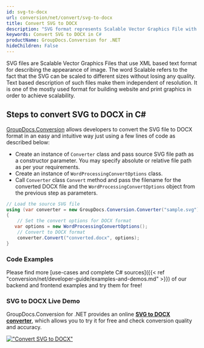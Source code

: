 ```yaml
---
id: svg-to-docx
url: conversion/net/convert/svg-to-docx
title: Convert SVG to DOCX
description: "SVG format represents Scalable Vector Graphics File with .svg extension. Learn how to convert SVG to DOCX file programmatically in C# language using GroupDocs.Conversion for .NET library."
keywords: Convert SVG to DOCX in C#
productName: GroupDocs.Conversion for .NET
hideChildren: False
---
```


SVG files are Scalable Vector Graphics Files that use XML based text format for describing the appearance of image. The word Scalable refers to the fact that the SVG can be scaled to different sizes without losing any quality. Text based description of such files make them independent of resolution. It is one of the mostly used format for building website and print graphics in order to achieve scalability.

## Steps to convert SVG to DOCX in C#

[GroupDocs.Conversion](https://products.groupdocs.com/conversion/net) allows developers to convert the SVG file to DOCX format in an easy and intuitive way just using a few lines of code as described below:

* Create an instance of `Converter` class and pass source SVG file path as a constructor parameter. You may specify absolute or relative file path as per your requirements. 
* Create an instance of `WordProcessingConvertOptions` class.
* Call `Converter` class `Convert` method and pass the filename for the converted DOCX file and the `WordProcessingConvertOptions` object from the previous step as parameters.

```csharp
// Load the source SVG file
using (var converter = new GroupDocs.Conversion.Converter("sample.svg"))
{
    // Set the convert options for DOCX format
   var options = new WordProcessingConvertOptions();
    // Convert to DOCX format
    converter.Convert("converted.docx", options);
}
```

### Code Examples

Please find more [use-cases and complete C# sources]({{< ref "conversion/net/developer-guide/examples-and-demos.md" >}}) of our backend and frontend examples and try them for free!

### SVG to DOCX Live Demo

GroupDocs.Conversion for .NET provides an online [**SVG to DOCX converter**](https://products.groupdocs.app/conversion/svg-to-docx), which allows you to try it for free and check conversion quality and accuracy.

[!["Convert SVG to DOCX"](conversion/net/images/convert-to-docx/convert-svg-to-docx.png)](https://products.groupdocs.app/conversion/svg-to-docx)